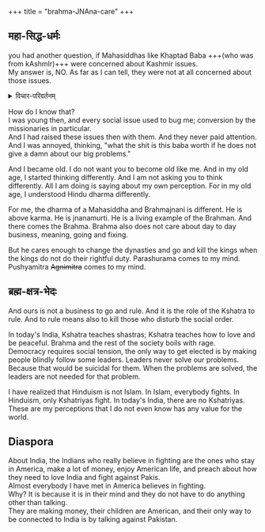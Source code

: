 +++
title = "brahma-JNAna-care"
+++

## महा-सिद्ध-धर्मः
you had another question, if Mahasiddhas like Khaptad Baba +++(who was from kAshmIr)+++ were concerned about Kashmir issues.  
My answer is, NO. As far as I can tell, they were not at all concerned about those issues.   

<details><summary>विचार-परिवर्तनम्</summary>

> मतपरिवर्तने पृष्टो स स्थानेश्वरायावदन् ननु - "तेषाम् बुभुक्षां न तर्पयितुं शक्नोमी"ति?
तेन (तल्लेखेषु क्वचिद् उल्लेखेन च) ममायम् ऊहः - तस्यापि विकल्पेषु तादृशे विषये दुःखम् अवर्ततैव।
किञ्च, कालस्य गतिम्, आत्मनो वयः, स्थितिं, शक्तिं च ज्ञात्वा, नोद्विजते स्म,  
अपि त्व् असाधारणेन समाधानेन वर्तते स्म।

अत्र स्थानेश्वारर्यो ऽङ्गीकारं प्राकटयत्।
</details>

How do I know that?  
I was young then, and every social issue used to bug me; conversion by the missionaries in particular.  
And I had raised these issues then with them. And they never paid attention. And I was annoyed, thinking, "what the shit is this baba worth if he does not give a damn about our big problems."

And I became old. I do not want you to become old like me. And in my old age, I started thinking differently. And I am not asking you to think differently. All I am doing is saying about my own perception. For in my old age, I understood Hindu dharma differently.

For me, the dharma of a Mahasiddha and Brahmajnani is different. He is above karma. He is jnanamurti. He is a living example of the Brahman. And there comes the Brahma. Brahma also does not care about day to day business, meaning, going and fixing.

But he cares enough to change the dynasties and go and kill the kings when the kings do not do their rightful duty. Parashurama comes to my mind. Pushyamitra ~~Agnimitra~~ comes to my mind.

## ब्रह्म-क्षत्र-भेदः
And ours is not a business to go and rule. And it is the role of the Kshatra to rule. And to rule means also to kill those who disturb the social order.

In today's India, Kshatra teaches shastras; Kshatra teaches how to love and be peaceful. Brahma and the rest of the society boils with rage.  
Democracy requires social tension, the only way to get elected is by making people blindly follow some leaders. Leaders never solve our problems. Because that would be suicidal for them. When the problems are solved, the leaders are not needed for that problem.

I have realized that Hinduism is not Islam. In Islam, everybody fights. In Hinduism, only Kshatriyas fight. In today's India, there are no Kshatriyas. These are my perceptions that I do not even know has any value for the world.

## Diaspora
About India, the Indians who really believe in fighting are the ones who stay in America, make a lot of money, enjoy American life, and preach about how they need to love India and fight against Pakis.  
Almost everybody I have met in America believes in fighting.  
Why? It is because it is in their mind and they do not have to do anything other than talking.  
They are making money, their children are American, and their only way to be connected to India is by talking against Pakistan.
